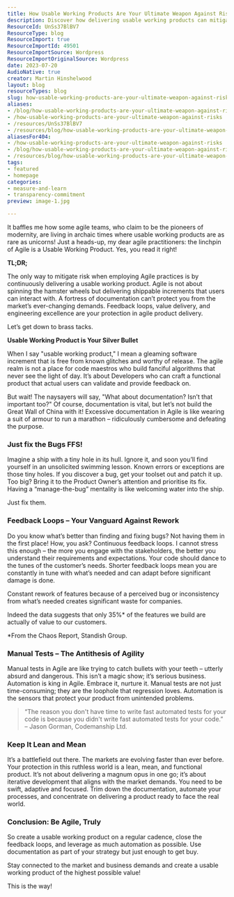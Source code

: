 ```yaml
---
title: How Usable Working Products Are Your Ultimate Weapon Against Risks
description: Discover how delivering usable working products can mitigate risks in Agile practices. Embrace feedback loops and automation for true agility!
ResourceId: UnSs37BlBV7
ResourceType: blog
ResourceImport: true
ResourceImportId: 49501
ResourceImportSource: Wordpress
ResourceImportOriginalSource: Wordpress
date: 2023-07-20
AudioNative: true
creator: Martin Hinshelwood
layout: blog
resourceTypes: blog
slug: how-usable-working-products-are-your-ultimate-weapon-against-risks
aliases:
- /blog/how-usable-working-products-are-your-ultimate-weapon-against-risks
- /how-usable-working-products-are-your-ultimate-weapon-against-risks
- /resources/UnSs37BlBV7
- /resources/blog/how-usable-working-products-are-your-ultimate-weapon-against-risks
aliasesFor404:
- /how-usable-working-products-are-your-ultimate-weapon-against-risks
- /blog/how-usable-working-products-are-your-ultimate-weapon-against-risks
- /resources/blog/how-usable-working-products-are-your-ultimate-weapon-against-risks
tags:
- featured
- homepage
categories:
- measure-and-learn
- transparency-commitment
preview: image-1.jpg

---
```

It baffles me how some agile teams, who claim to be the pioneers of modernity, are living in archaic times where usable working products are as rare as unicorns! Just a heads-up, my dear agile practitioners: the linchpin of Agile is a Usable Working Product. Yes, you read it right!

**TL;DR;**

The only way to mitigate risk when employing Agile practices is by continuously delivering a usable working product. Agile is not about spinning the hamster wheels but delivering shippable increments that users can interact with. A fortress of documentation can’t protect you from the market’s ever-changing demands. Feedback loops, value delivery, and engineering excellence are your protection in agile product delivery.

Let’s get down to brass tacks.

**Usable Working Product is Your Silver Bullet**

When I say "usable working product," I mean a gleaming software increment that is free from known glitches and worthy of release. The agile realm is not a place for code maestros who build fanciful algorithms that never see the light of day. It’s about Developers who can craft a functional product that actual users can validate and provide feedback on.

But wait! The naysayers will say, "What about documentation? Isn’t that important too?" Of course, documentation is vital, but let’s not build the Great Wall of China with it! Excessive documentation in Agile is like wearing a suit of armour to run a marathon – ridiculously cumbersome and defeating the purpose.

### **Just fix the Bugs FFS!**

Imagine a ship with a tiny hole in its hull. Ignore it, and soon you’ll find yourself in an unsolicited swimming lesson. Known errors or exceptions are those tiny holes. If you discover a bug, get your toolset out and patch it up. Too big? Bring it to the Product Owner’s attention and prioritise its fix. Having a “manage-the-bug” mentality is like welcoming water into the ship.

Just fix them.

### **Feedback Loops – Your Vanguard Against Rework**

Do you know what’s better than finding and fixing bugs? Not having them in the first place! How, you ask? Continuous feedback loops. I cannot stress this enough – the more you engage with the stakeholders, the better you understand their requirements and expectations. Your code should dance to the tunes of the customer’s needs. Shorter feedback loops mean you are constantly in tune with what’s needed and can adapt before significant damage is done.

Constant rework of features because of a perceived bug or inconsistency from what’s needed creates significant waste for companies.

Indeed the data suggests that only 35%\* of the features we build are actually of value to our customers.

\*From the Chaos Report, Standish Group.

### **Manual Tests – The Antithesis of Agility**

Manual tests in Agile are like trying to catch bullets with your teeth – utterly absurd and dangerous. This isn’t a magic show; it’s serious business. Automation is king in Agile. Embrace it, nurture it. Manual tests are not just time-consuming; they are the loophole that regression loves. Automation is the sensors that protect your product from unintended problems.

> “The reason you don't have time to write fast automated tests for your code is because you didn't write fast automated tests for your code.” – Jason Gorman, Codemanship Ltd.

### **Keep It Lean and Mean**

It’s a battlefield out there. The markets are evolving faster than ever before. Your protection in this ruthless world is a lean, mean, and functional product. It’s not about delivering a magnum opus in one go; it’s about iterative development that aligns with the market demands. You need to be swift, adaptive and focused. Trim down the documentation, automate your processes, and concentrate on delivering a product ready to face the real world.

### **Conclusion: Be Agile, Truly**

So create a usable working product on a regular cadence, close the feedback loops, and leverage as much automation as possible. Use documentation as part of your strategy but just enough to get buy.

Stay connected to the market and business demands and create a usable working product of the highest possible value!

This is the way!
